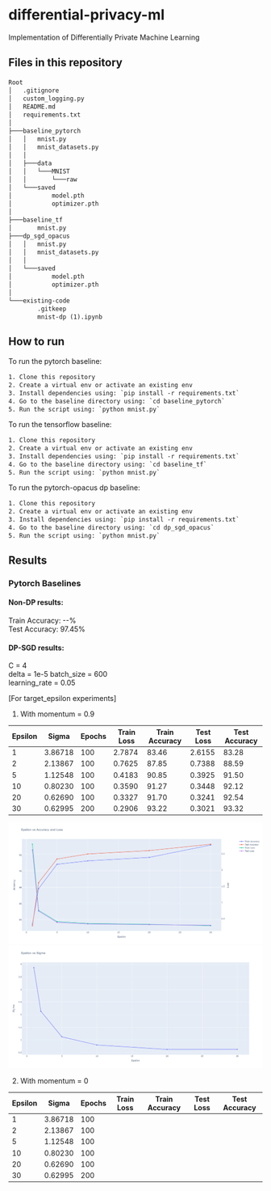 # differential-privacy-ml
Implementation of Differentially Private Machine Learning

## Files in this repository
```
Root
│   .gitignore
│   custom_logging.py
│   README.md
│   requirements.txt
│
├───baseline_pytorch
│   │   mnist.py
│   │   mnist_datasets.py
│   │
│   ├───data
│   │   └───MNIST
│   │       └───raw
│   └───saved
│           model.pth
│           optimizer.pth
│
├───baseline_tf
│       mnist.py
├───dp_sgd_opacus
│   │   mnist.py
│   │   mnist_datasets.py
│   │
│   └───saved
│           model.pth
│           optimizer.pth
│  
└───existing-code
        .gitkeep
        mnist-dp (1).ipynb
```

## How to run

To run the pytorch baseline:

    1. Clone this repository 
    2. Create a virtual env or activate an existing env
    3. Install dependencies using: `pip install -r requirements.txt`
    4. Go to the baseline directory using: `cd baseline_pytorch`
    5. Run the script using: `python mnist.py`


To run the tensorflow baseline:

    1. Clone this repository 
    2. Create a virtual env or activate an existing env
    3. Install dependencies using: `pip install -r requirements.txt`
    4. Go to the baseline directory using: `cd baseline_tf`
    5. Run the script using: `python mnist.py`


To run the pytorch-opacus dp baseline:

    1. Clone this repository 
    2. Create a virtual env or activate an existing env
    3. Install dependencies using: `pip install -r requirements.txt`
    4. Go to the baseline directory using: `cd dp_sgd_opacus`
    5. Run the script using: `python mnist.py`

## Results

### Pytorch Baselines

#### Non-DP results:
Train Accuracy: --%  
Test Accuracy: 97.45%

#### DP-SGD results:
C = 4  
delta = 1e-5 
batch_size = 600  
learning_rate = 0.05  

[For target_epsilon experiments]

1. With momentum = 0.9  

| Epsilon | Sigma    | Epochs | Train Loss | Train Accuracy | Test Loss | Test Accuracy |
|---------|----------|--------|------------|----------------|-----------|---------------|
|    1    | 3.86718  |   100  |   2.7874   |     83.46      |  2.6155   |    83.28      |
|    2    | 2.13867  |   100  |   0.7625   |     87.85      |  0.7388   |    88.59      |
|    5    | 1.12548  |   100  |   0.4183   |     90.85      |  0.3925   |    91.50      |
|    10   | 0.80230  |   100  |   0.3590   |     91.27      |  0.3448   |    92.12      |
|    20   | 0.62690  |   100  |   0.3327   |     91.70      |  0.3241   |    92.54      |
|    30   | 0.62995  |   200  |   0.2906   |     93.22      |  0.3021   |    93.32      |


<img src="./plotting/plots/epsilon_vs_acc_loss_for_with_epsilon_momentum_0-9.png" width="700">

<img src="./plotting/plots/epsilon_vs_sigma_with_epsilon_momentum_0-9.png" width="700">

<br>

2. With momentum = 0 

| Epsilon | Sigma    | Epochs | Train Loss | Train Accuracy | Test Loss | Test Accuracy |
|---------|----------|--------|------------|----------------|-----------|---------------|
|    1    | 3.86718  |   100  |      |           |     |          |
|    2    | 2.13867  |   100  |      |           |     |          |
|    5    | 1.12548  |   100  |      |           |     |          |
|    10   | 0.80230  |   100  |      |           |     |          |
|    20   | 0.62690  |   100  |      |           |     |          |
|    30   | 0.62995  |   200  |      |           |     |          |



